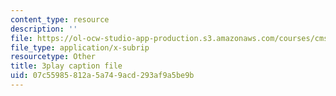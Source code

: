 ```yaml
---
content_type: resource
description: ''
file: https://ol-ocw-studio-app-production.s3.amazonaws.com/courses/cms-611j-creating-video-games-fall-2014/07c55985812a5a749acd293af9a5be9b_jbhbJBtS48w.vtt
file_type: application/x-subrip
resourcetype: Other
title: 3play caption file
uid: 07c55985-812a-5a74-9acd-293af9a5be9b
---
```


